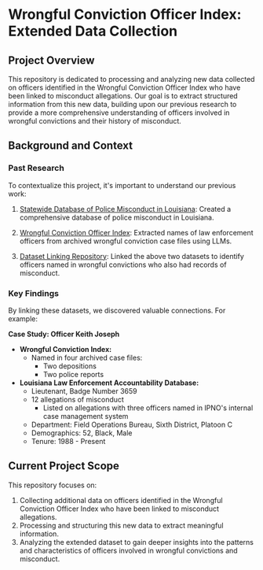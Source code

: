 # Wrongful Conviction Officer Index: Extended Data Collection

## Project Overview

This repository is dedicated to processing and analyzing new data collected on officers identified in the Wrongful Conviction Officer Index who have been linked to misconduct allegations. Our goal is to extract structured information from this new data, building upon our previous research to provide a more comprehensive understanding of officers involved in wrongful convictions and their history of misconduct.

## Background and Context

### Past Research

To contextualize this project, it's important to understand our previous work:

1. [Statewide Database of Police Misconduct in Louisiana](https://github.com/ipno-llead/processing): Created a comprehensive database of police misconduct in Louisiana.

2. [Wrongful Conviction Officer Index](https://github.com/ipno-llead/US-IPNO-exonerations): Extracted names of law enforcement officers from archived wrongful conviction case files using LLMs.

3. [Dataset Linking Repository](https://github.com/ayyubibrahimi/wrongful-convictions-entity-res): Linked the above two datasets to identify officers named in wrongful convictions who also had records of misconduct.

### Key Findings

By linking these datasets, we discovered valuable connections. For example:

**Case Study: Officer Keith Joseph**

- **Wrongful Conviction Index:**
  - Named in four archived case files:
    - Two depositions
    - Two police reports
- **Louisiana Law Enforcement Accountability Database:**
  - Lieutenant, Badge Number 3659
  - 12 allegations of misconduct
    - Listed on allegations with three officers named in IPNO's internal case management system
  - Department: Field Operations Bureau, Sixth District, Platoon C
  - Demographics: 52, Black, Male
  - Tenure: 1988 - Present

## Current Project Scope

This repository focuses on:

1. Collecting additional data on officers identified in the Wrongful Conviction Officer Index who have been linked to misconduct allegations.
2. Processing and structuring this new data to extract meaningful information.
3. Analyzing the extended dataset to gain deeper insights into the patterns and characteristics of officers involved in wrongful convictions and misconduct.
